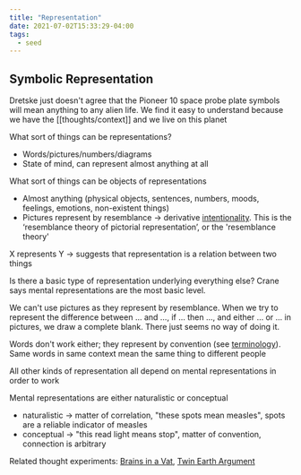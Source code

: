 ```yaml
---
title: "Representation"
date: 2021-07-02T15:33:29-04:00
tags:
  - seed
---
```


## Symbolic Representation

Dretske just doesn't agree that the Pioneer 10 space probe plate symbols will mean anything to any alien life. We find it easy to understand because we have the [[thoughts/context]] and we live on this planet

What sort of things can be representations?

- Words/pictures/numbers/diagrams
- State of mind, can represent almost anything at all

What sort of things can be objects of representations

- Almost anything (physical objects, sentences, numbers, moods, feelings, emotions, non-existent things)
- Pictures represent by resemblance → derivative [intentionality](thoughts/intentionality.md). This is the ‘resemblance theory of pictorial representation’, or the 'resemblance theory'

X represents Y → suggests that representation is a relation between two things

Is there a basic type of representation underlying everything else? Crane says mental representations are the most basic level.

We can't use pictures as they represent by resemblance. When we try to represent the difference between … and …, if … then …, and either … or … in pictures, we draw a complete blank. There just seems no way of doing it.

Words don't work either; they represent by convention (see [terminology](thoughts/terminology.md)). Same words in same context mean the same thing to different people

All other kinds of representation all depend on mental representations in order to work

Mental representations are either naturalistic or conceptual

- naturalistic → matter of correlation, "these spots mean measles", spots are a reliable indicator of measles
- conceptual → "this read light means stop", matter of convention, connection is arbitrary

Related thought experiments: [Brains in a Vat](thoughts/Brains%20in%20a%20Vat.md), [Twin Earth Argument](thoughts/Twin%20Earth%20Argument.md)

